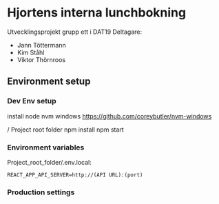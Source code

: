 # Hjortens interna lunchbokning

Utvecklingsprojekt grupp ett i DAT19
Deltagare:

- Jann Töttermann
- Kim Ståhl
- Viktor Thörnroos

## Environment setup

### Dev Env setup

install node nvm windows
https://github.com/coreybutler/nvm-windows

/ Project root folder
npm install
npm start

### Environment variables

Project_root_folder/.env.local:

`REACT_APP_API_SERVER=http://(API URL):(port)`

### Production settings
